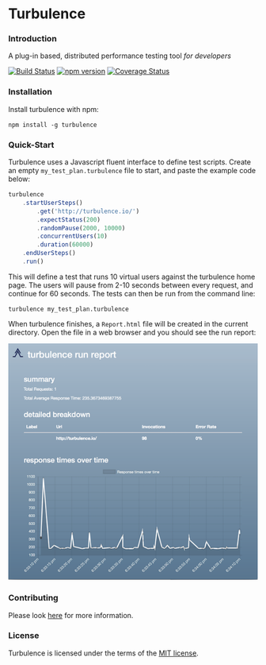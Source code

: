 # Turbulence
### Introduction
A plug-in based, distributed performance testing tool *for developers*

[![Build Status](https://travis-ci.org/njenan/turbulence.svg?branch=master)](https://travis-ci.org/njenan/turbulence)
[![npm version](https://badge.fury.io/js/turbulence.svg)](https://badge.fury.io/js/turbulence)
[![Coverage Status](https://coveralls.io/repos/github/njenan/turbulence/badge.svg?branch=master)](https://coveralls.io/github/njenan/turbulence?branch=master)

### Installation

Install turbulence with npm:

    npm install -g turbulence


### Quick-Start
Turbulence uses a Javascript fluent interface to define test scripts.  Create an empty `my_test_plan.turbulence` file to start, and paste the example code below:

```javascript
turbulence
    .startUserSteps()
        .get('http://turbulence.io/')
        .expectStatus(200)
        .randomPause(2000, 10000)
        .concurrentUsers(10)
        .duration(60000)
    .endUserSteps()
    .run()
```

This will define a test that runs 10 virtual users against the turbulence home page.  The users will pause from 2-10 seconds between every request, and continue for 60 seconds.  The tests can then be run from the command line:
 
    turbulence my_test_plan.turbulence

When turbulence finishes, a `Report.html` file will be created in the current directory.  Open the file in a web browser and you should see the run report:

![Example Turbulence Report](./example-report.png)


### Contributing

Please look [here](./CONTRIBUTORS.md) for more information.


### License

Turbulence is licensed under the terms of the [MIT license](./LICENSE).
